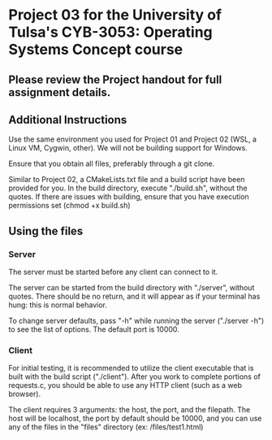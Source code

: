 #  Project 03 for the University of Tulsa's CYB-3053: Operating Systems Concept course

## Please review the Project handout for full assignment details.

## Additional Instructions

Use the same environment you used for Project 01 and Project 02 (WSL, a Linux VM, Cygwin, other). We will not be building support for Windows.

Ensure that you obtain all files, preferably through a git clone.

Similar to Project 02, a CMakeLists.txt file and a build script have been provided for you. In the build directory, execute "./build.sh", without the quotes. If there are issues with building, ensure that you have execution permissions set (chmod +x build.sh)

## Using the files

### Server

The server must be started before any client can connect to it.

The server can be started from the build directory with "./server", without quotes. There should be no return, and it will appear as if your terminal has hung: this is normal behavior.

To change server defaults, pass "-h" while running the server ("./server -h") to see the list of options. The default port is 10000. 

### Client

For initial testing, it is recommended to utilize the client executable that is built with the build script ("./client"). After you work to complete portions of requests.c, you should be able to use any HTTP client (such as a web browser).

The client requires 3 arguments: the host, the port, and the filepath. The host will be localhost, the port by default should be 10000, and you can use any of the files in the "files" directory (ex: /files/test1.html)

